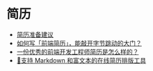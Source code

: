 # 简历

- [简历准备建议](https://mp.weixin.qq.com/s/1IawW4WwZvLz9FZia-qjZA)
- [如何写「前端简历」，能敲开字节跳动的大门？](https://mp.weixin.qq.com/s/py_HLqOjNdL4l0CZHjMwqw)
- [一份优秀的前端开发工程师简历是怎么样的？](https://www.zhihu.com/question/23150301/answer/1229870117)
- [👔支持 Markdown 和富文本的在线简历排版工具](https://github.com/mdnice/markdown-resume)
